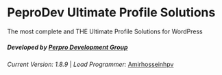 **PeproDev Ultimate Profile Solutions**
=======================================

The most complete and THE Ultimate Profile Solutions for WordPress

##### **Developed by** [Perpro Development Group](https://pepro.dev/)

*Current Version: 1.8.9* \| *Lead Programmer:* [Amirhosseinhpv](https://hpv.im/)
